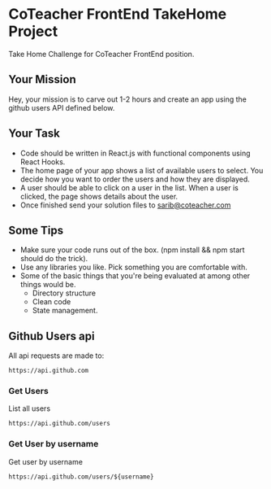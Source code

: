 # CoTeacher FrontEnd TakeHome Project
Take Home Challenge for CoTeacher FrontEnd position.

## Your Mission
Hey, your mission is to carve out 1-2 hours and create an app using the github users API defined below.

## Your Task
* Code should be written in React.js with functional components using React Hooks.
* The home page of your app shows a list of available users to select. You decide how you want to order the users and how they are displayed.
* A user should be able to click on a user in the list. When a user is clicked, the page shows details about the user.
* Once finished send your solution files to sarib@coteacher.com

## Some Tips
* Make sure your code runs out of the box. (npm install && npm start should do the trick).
* Use any libraries you like. Pick something you are comfortable with.
* Some of the basic things that you're being evaluated at among other things would be.
  * Directory structure
  * Clean code
  * State management.

## Github Users api
All api requests are made to:

`https://api.github.com`

### Get Users
List all users

`https://api.github.com/users`

### Get User by username
Get user by username

`https://api.github.com/users/${username}`
